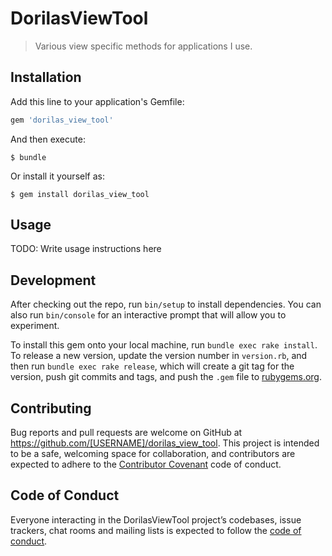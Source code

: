 # DorilasViewTool

> Various view specific methods for applications I use. 

## Installation

Add this line to your application's Gemfile:

```ruby
gem 'dorilas_view_tool'
```

And then execute:

    $ bundle

Or install it yourself as:

    $ gem install dorilas_view_tool

## Usage

TODO: Write usage instructions here

## Development

After checking out the repo, run `bin/setup` to install dependencies. You can also run `bin/console` for an interactive prompt that will allow you to experiment.

To install this gem onto your local machine, run `bundle exec rake install`. To release a new version, update the version number in `version.rb`, and then run `bundle exec rake release`, which will create a git tag for the version, push git commits and tags, and push the `.gem` file to [rubygems.org](https://rubygems.org).

## Contributing

Bug reports and pull requests are welcome on GitHub at https://github.com/[USERNAME]/dorilas_view_tool. This project is intended to be a safe, welcoming space for collaboration, and contributors are expected to adhere to the [Contributor Covenant](http://contributor-covenant.org) code of conduct.

## Code of Conduct

Everyone interacting in the DorilasViewTool project’s codebases, issue trackers, chat rooms and mailing lists is expected to follow the [code of conduct](https://github.com/[USERNAME]/dorilas_view_tool/blob/master/CODE_OF_CONDUCT.md).
